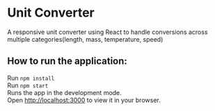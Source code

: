 # Unit Converter
A responsive unit converter using React to handle conversions across multiple categories(length, mass, temperature, speed)

## How to run the application:
Run `npm install`\
Run `npm start`\
Runs the app in the development mode.\
Open [http://localhost:3000](http://localhost:3000) to view it in your browser.

